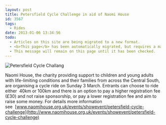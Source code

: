 ```yaml
---
layout: post
title: Petersfield Cycle Challenge in aid of Naomi House
id: 3567
tags:
  - Rides
date: 2013-01-06 13:34:56
todo:
  - Articles on this site are being migrated to a new format.
  - <b>This page</b> has been automatically migrated, but requires a manual check-&amp;-tune to ensure the format and links all work as expected.
  - This message will remain on this page until it has been checked.
---
```


![Petersfield Cycle Challang](http://www.naomihouse.org.uk/assets/Image/Events/Petersfield_cycle_events.jpg "Petersfield Cycle Challange")

Naomi House, the charity providing support to children and young adults with life-limiting conditions and their families from across the Central South, are organising a cycle ride on Sunday 3 March. Entrants can choose to ride either  40km or 100km and there is an option to pay a higher registration fee (£30) and not raise sponsorship, or pay a lower registration fee and aim to raise some money. For details more information see  [www.naomihouse.org.uk/events/showevent/petersfield-cycle-challenge](http://www.naomihouse.org.uk/events/showevent/petersfield-cycle-challenge)